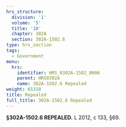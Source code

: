 ```yaml
---
hrs_structure:
  division: '1'
  volume: '5'
  title: '18'
  chapter: 302A
  section: 302A-1502.6
type: hrs_section
tags:
  - Government
menu:
  hrs:
    identifier: HRS_0302A-1502_0006
    parent: HRS0302A
    name: 302A-1502.6 Repealed
weight: 65310
title: Repealed
full_title: 302A-1502.6 Repealed
---
```

**§302A-1502.6 REPEALED.** L 2012, c 133, §69.
